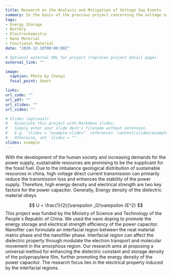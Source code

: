 ```yaml
---
title: Research on the Analysis and Mitigation of Voltage Sag Events
summary: In the basis of the previous project concerning the voltage sag moinitoring, we made several improvements in the relating location and identification techniques.
tags:
- Energy Storage
- Battery
- Electrochemistry
- Nano Material
- Functional Material
date: "2020-12-10T00:00:00Z"

# Optional external URL for project (replaces project detail page).
external_link: ""

image:
  caption: Photo by Chenyu
  focal_point: Smart

links:
url_code: ""
url_pdf: ""
url_slides: ""
url_video: ""

# Slides (optional).
#   Associate this project with Markdown slides.
#   Simply enter your slide deck's filename without extension.
#   E.g. `slides = "example-slides"` references `content/slides/example-slides.md`.
#   Otherwise, set `slides = ""`.
slides: example
---
```


With the development of the human society and increasing demands for the power supply, sustainable resources are promising to be the supplicant for the fossil fuel. Due to the imbalance geological distribution of sustainable resources in china, high voltage direct current transmission can primarily reduce the transmission loss and enhances the stability of the power supply. Therefore, high energy density and electrical strength are two key factors for the power capacitor. Generally, Energy density of the dielectric material obeys 

$$
U = \frac{1}{2}{\varepsilon _0}\varepsilon {E^2}
$$
This project was funded by the Ministry of Science and Technology of the People´s Republic of China. We used the nano doping to promote the energy storage and electrical strength efficiency of the power capacitor. Nanofller can formulate an interfacial region between the neat material matrix phase and the nanofiller phase. Interfacial region can affect the dielectric property through modulate the electron transport and molecular movement in the amorphous region.  Our research aims at proposing a universal method for enhancing the dielectric constant and storage density of the polypropylene film, further promoting the energy density of the power capacitor. The research focus lies in the electrical property induced by the interfacial regions.